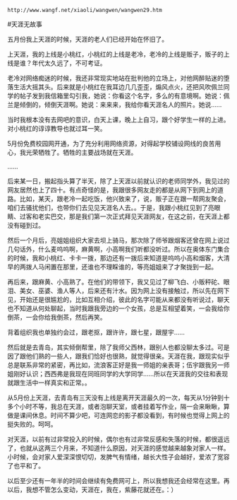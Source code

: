`http://www.wangf.net/xiaoli/wangwen/wangwen29.htm`

#天涯无故事

五月份我上天涯的时候，天涯的老人们已经开始在怀旧了。

上天涯，我的上线是小桃红，小桃红的上线是老冷，老冷的上线是贩子，贩子的上线是谁？年代太久远了，不可考证。

老冷对网络痴迷的时候，我还非常现实地站在批判他的立场上，对他网醉贴迷的堕落生活大摇其头。后来就是小桃红在我耳边几几歪歪，煽风点火，还把风吹佩兰同学的帖子发到我信箱里勾引我，她说：你看这个名字，多么的有意境啊。她说：佩兰是倾倒的，倾倒天涯啊。她说：来来来，我给你看天涯名人的照片。她说……

当时我根本没有去网吧的意识，白天上课，晚上上自习，跟个好学生一样的上进。对小桃红的谆谆教导也就过耳一笑。

5月份免费校园网开通，为了充分利用网络资源，对得起学校铺设网线的良苦用心，我光荣牺牲了。牺牲的主要战场就在天涯。

……

后来某一日，搬起指头算了半天，除了上天涯以前就认识的老师同学外，我见过的网友居然也上了四十。有点奇怪的是，我跟很多网友走的都是从网下到网上的道路。比如，某天，跟老冷一起吃饭，他兴致来了，说，贩子正在跟一帮网友聚会，咱们去骚扰他们，也带你们去见见天涯名人去。。于是，我跟小桃红见到了亮眼睛、过客和老实巴交，那是我们第一次正式拜见天涯网友，在这之前，在天涯上都没有碰到过。

然后一个月后，亮姐姐组织大家去坝上骑马，那次除了师爷跟烟客还曾在网上说过几句话外，什么麦呜呜啊，麻黄啊，小高啊我们听都没听过。所以在奥体东门集合的时候，我和小桃红、卡卡一拨，那边还有一拨后来知道是呜呜小高和烟客，大清早的两拨人马闲置在那里，还谁也不理睬谁的，等亮姐姐来了才聚拢到一起。

再后来，跟麻黄、小高熟了。在他们的带领下，我又见过了柳飞白、小贩秤砣、眼泪、美女、巫婆、渔人等人，后来还有汁水。因为网上没有接触过，所以先在网下见，开始还是很尴尬的，比如互相介绍，彼此的名字可能从来都没有听说过，聊天也不知道从何处聊起，当时我跟我旁边的一个女孩，总是互相望着笑，一会我给你倒茶，一会你给我倒茶，然后再笑。

背着组织我也单独约会过，跟老抠，跟许许，跟七星，跟屋宇……

然后就是去青岛，其实倾倒帮里，除了我师父西林，跟别人也都没聊太多过。可是因了跟他们熟的一些人，跟我们恰好也很熟，就觉得很亲。天涯在我，跟现实似乎总是联系非常的紧密，再比如，流浪客正好是我一师姐的亲表哥；伍宇跟我另一师姐刚好认识；西西弗是我现在同班同学的大学同学……所以在天涯我的交往和表现就跟生活中一样真实和正常。。

从5月份上天涯，去青岛有三天没有上线是离开天涯最久的一次，每天从1分钟到十多个小时不等，我总在天涯，或者泡聊天室，或者挂着写作业，隔一会来瞅瞅，算做是课间休息。时间不算少吧，可连网恋的影子都没看到，有时候也觉得上网上的挺失败的。呵呵。

对天涯，以前有过非常投入的时候，偶尔也有过非常反感和失落的时候，都很遥远了，也就从这两三个月来，不知道什么原因，对天涯的感觉越来越象对家人一样。小时候，会对家人爱深深恨切切，发脾气有情绪，越长大性子会越好，爱浓了宽容了也平和了。

以后至少还有一年半的时间会继续有免费网可上，所以我想我还会经常在这里。再以后，我想不管怎么变动，天涯在，我在，紫藤花就还在。：）